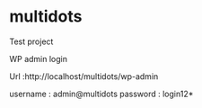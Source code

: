 # multidots
Test project


WP admin login

Url :http://localhost/multidots/wp-admin

username : 	admin@multidots
password : login12*